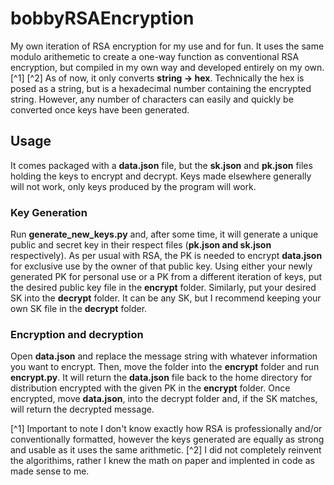 # bobbyRSAEncryption
 My own iteration of RSA encryption for my use and for fun.
 It uses the same modulo arithemetic to create a one-way function as conventional RSA encryption, but compiled in my own way and developed entirely on my own. [^1] [^2]
 As of now, it only converts **string -> hex**. Technically the hex is posed as a string, but is a hexadecimal number containing the encrypted string.
 However, any number of characters can easily and quickly be converted once keys have been generated.
## Usage
 It comes packaged with a **data.json** file, but the **sk.json** and **pk.json** files holding the keys to encrypt and decrypt. Keys made elsewhere generally will not work, only keys produced by the program will work.
 ### Key Generation
 Run **generate_new_keys.py** and, after some time, it will generate a unique public and secret key in their respect files (**pk.json and sk.json** respectively).
 As per usual with RSA, the PK is needed to encrypt **data.json** for exclusive use by the owner of that public key. Using either your newly generated PK for personal use or a PK from a different iteration of keys, put the desired public key file in the **encrypt** folder.
 Similarly, put your desired SK into the **decrypt** folder. It can be any SK, but I recommend keeping your own SK file in the **decrypt** folder.
 ### Encryption and decryption
 Open **data.json** and replace the message string with whatever information you want to encrypt.
 Then, move the folder into the **encrypt** folder and run **encrypt.py**.
 It will return the **data.json** file back to the home directory for distribution encrypted with the given PK in the **encrypt** folder.
 Once encrypted, move **data.json**, into the decrypt folder and, if the SK matches, will return the decrypted message.

 [^1] Important to note I don't know exactly how RSA is professionally and/or conventionally formatted, however the keys generated are equally as strong and usable as it uses the same arithmetic.
 [^2] I did not completely reinvent the algorithims, rather I knew the math on paper and implented in code as made sense to me.
